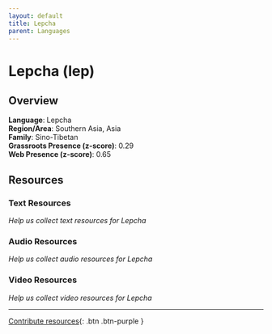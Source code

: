 ```yaml
---
layout: default
title: Lepcha
parent: Languages
---
```


# Lepcha (lep)

## Overview

**Language**: Lepcha  
**Region/Area**: Southern Asia, Asia  
**Family**: Sino-Tibetan  
**Grassroots Presence (z-score)**: 0.29  
**Web Presence (z-score)**: 0.65  

## Resources

### Text Resources
*Help us collect text resources for Lepcha*

### Audio Resources
*Help us collect audio resources for Lepcha*

### Video Resources
*Help us collect video resources for Lepcha*

---

[Contribute resources](https://forms.office.com/e/1SfLJx3u1r){: .btn .btn-purple }
